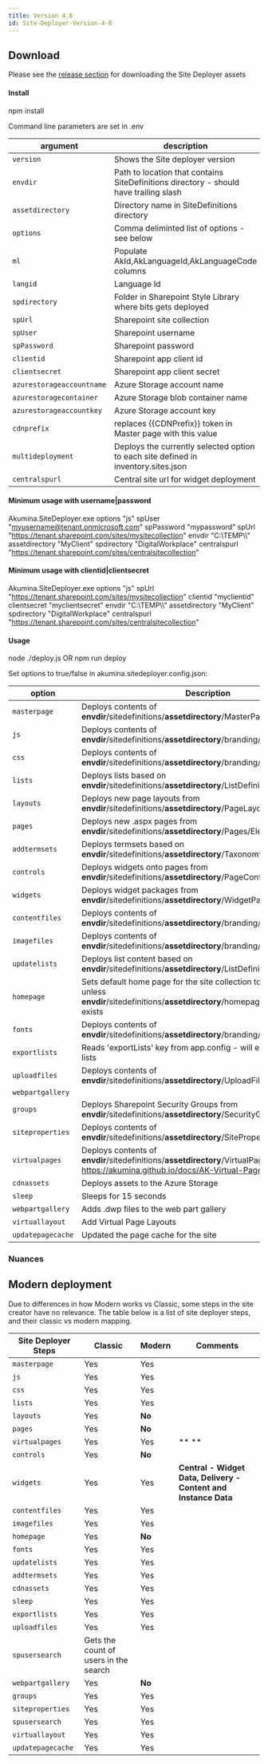 ```yaml
---
title: Version 4.8
id: Site-Deployer-Version-4-8
---
```



## Download

Please see the [release section](https://github.com/akumina/SiteDeployer/releases) for downloading the Site Deployer assets


#### Install  

npm install  

Command line parameters are set in .env

| argument | description | example
| ------- | ----------- | ------- |
| `version` | Shows the Site deployer version | |
| `envdir` | Path to location that contains SiteDefinitions directory - should have trailing slash | C:\TEMP\\ |
| `assetdirectory` | Directory name in SiteDefinitions directory | MyClient (Looks in **envdir**\SiteDefinitions\MyClient) |
| `options` | Comma deliminted list of options - see below | js,widgets |
| `ml` | Populate AkId,AkLanguageId,AkLanguageCode columns | true or false |
| `langid` | Language Id | 1033 |
| `spdirectory` | Folder in Sharepoint Style Library where bits gets deployed | DigitalWorkplace |
| `spUrl` | Sharepoint site collection | https://tenant.sharepoint.com/sites/mysitecollection |
| `spUser` | Sharepoint username | myusername@tenant.onmicrosoft.com |
| `spPassword` | Sharepoint password | 12345 |
| `clientid` | Sharepoint app client id | guid |
| `clientsecret` | Sharepoint app client secret |  | 
| `azurestorageaccountname ` | Azure Storage account name  |  | 
| `azurestoragecontainer` | Azure Storage blob container name  |  | 
| `azurestorageaccountkey` | Azure Storage account key  |  | 
| `cdnprefix ` | replaces {{CDNPrefix}} token in Master page with this value  |  | 
| `multideployment` | Deploys the currently selected option to each site defined in inventory.sites.json | |
| `centralspurl` | Central site url for widget deployment | |

#### Minimum usage with username|password

Akumina.SiteDeployer.exe options "js" spUser "myusername@tenant.onmicrosoft.com" spPassword "mypassword" spUrl "https://tenant.sharepoint.com/sites/mysitecollection" envdir "C:\TEMP\\\\" assetdirectory "MyClient" spdirectory "DigitalWorkplace" centralspurl "https://tenant.sharepoint.com/sites/centralsitecollection"

#### Minimum usage with clientid|clientsecret
Akumina.SiteDeployer.exe options "js" spUrl "https://tenant.sharepoint.com/sites/mysitecollection" clientid "myclientid" clientsecret "myclientsecret" envdir "C:\TEMP\\\\" assetdirectory "MyClient" spdirectory "DigitalWorkplace" centralspurl "https://tenant.sharepoint.com/sites/centralsitecollection"

#### <a id="usage"></a>Usage
node ./deploy.js OR npm run deploy

Set options to true/false in akumina.sitedeployer.config.json:

| option | Description |
| ------- | ----------- |
| `masterpage` | Deploys contents of **envdir**/sitedefinitions/**assetdirectory**/MasterPages (classic sites) |
| `js` | Deploys contents of **envdir**/sitedefinitions/**assetdirectory**/branding/js |
| `css` | Deploys contents of **envdir**/sitedefinitions/**assetdirectory**/branding/css |
| `lists` | Deploys lists based on **envdir**/sitedefinitions/**assetdirectory**/ListDefinitions/Lists.xml |
| `layouts` | Deploys new page layouts from **envdir**/sitedefinitions/**assetdirectory**/PageLayouts/Elements.xml |
| `pages` | Deploys new .aspx pages from **envdir**/sitedefinitions/**assetdirectory**/Pages/Elements.xml |
| `addtermsets` | Deploys termsets based on **envdir**/sitedefinitions/**assetdirectory**/Taxonomy/terms.xml  |
| `controls` | Deploys widgets onto pages from **envdir**/sitedefinitions/**assetdirectory**/PageContent/pages.xml  |
| `widgets` | Deploys widget packages from **envdir**/sitedefinitions/**assetdirectory**/WidgetPackages/*.zip  |
| `contentfiles` | Deploys contents of **envdir**/sitedefinitions/**assetdirectory**/branding/content |
| `imagefiles` | Deploys contents of **envdir**/sitedefinitions/**assetdirectory**/branding/img|images  |
| `updatelists` |  Deploys list content based on **envdir**/sitedefinitions/**assetdirectory**/ListDefinitions/Update.xml |
| `homepage` | Sets default home page for the site collection to Pages/home.aspx unless **envdir**/sitedefinitions/**assetdirectory**/homepage/Elements.json exists |
| `fonts` | Deploys contents of **envdir**/sitedefinitions/**assetdirectory**/branding/fonts |
| `exportlists` | Reads 'exportLists' key from app.config - will export configured lists  |
| `uploadfiles` | Deploys contents of **envdir**/sitedefinitions/**assetdirectory**/UploadFiles |
| `webpartgallery` |  |
| `groups` | Deploys Sharepoint Security Groups from **envdir**/sitedefinitions/**assetdirectory**/SecurityGroups/groups.xml |
| `siteproperties` | Deploys contents of **envdir**/sitedefinitions/**assetdirectory**/SiteProperties/properties.xml |
| `virtualpages` | Deploys contents of **envdir**/sitedefinitions/**assetdirectory**/VirtualPages - see https://akumina.github.io/docs/AK-Virtual-Page-Builder.html  |
| `cdnassets` | Deploys assets to the Azure Storage |
| `sleep` | Sleeps for 15 seconds  |
| `webpartgallery` | Adds .dwp files to the web part gallery |
| `virtuallayout` | Add Virtual Page Layouts |
| `updatepagecache` | Updated the page cache for the site |

### Nuances

## Modern deployment
Due to differences in how Modern works vs Classic, some steps in the site creator have no relevance. The table below is a list of site deployer steps, and their classic vs modern mapping.  

| **Site Deployer Steps** | **Classic** | **Modern** | **Comments** |
| --- | --- | --- | --- |
| `masterpage` | Yes | Yes |   |
| `js` | Yes | Yes |   |
| `css` | Yes | Yes |   |
| `lists` | Yes | Yes |   |
| `layouts` | Yes | **No** |   |
| `pages` | Yes | **No** |   |
| `virtualpages` | Yes | Yes | ** ** |
| `controls` | Yes | **No** |   |
| `widgets` | Yes | Yes | **Central - Widget Data, Delivery - Content and Instance Data** |
| `contentfiles` | Yes | Yes |   |
| `imagefiles` | Yes | Yes |   |
| `homepage` | Yes | **No** |   |
| `fonts` | Yes | Yes |   |
| `updatelists` | Yes | Yes |   |
| `addtermsets` | Yes | Yes |   |
| `cdnassets` | Yes | Yes |   |
| `sleep` | Yes | Yes |   |
| `exportlists` | Yes | Yes |  |
| `uploadfiles` | Yes | Yes |   |
| `spusersearch` | Gets the count of users in the search |
| `webpartgallery` | Yes | **No** | |
| `groups` | Yes | Yes |  |
| `siteproperties` | Yes | Yes |  |
| `spusersearch` | Yes | Yes |  |
| `virtuallayout` | Yes | Yes |  |
| `updatepagecache` | Yes| Yes |  |